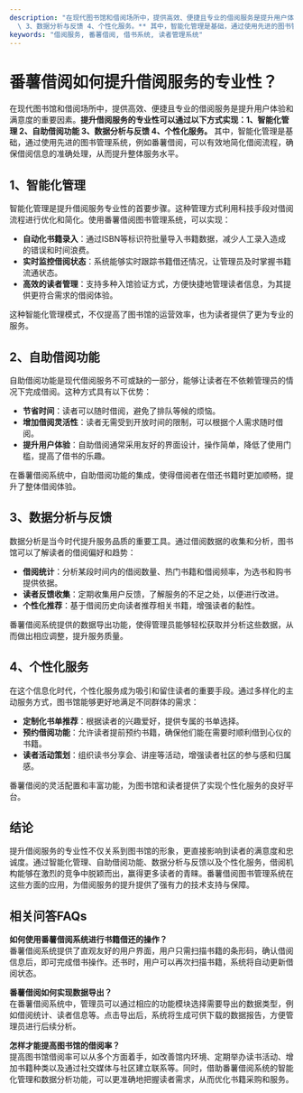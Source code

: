 ```yaml
---
description: "在现代图书馆和借阅场所中，提供高效、便捷且专业的借阅服务是提升用户体验和满意度的重要因素。**提升借阅服务的专业性可以通过以下方式实现：1、智能化管理 2、自助借阅功能\
  \ 3、数据分析与反馈 4、个性化服务。** 其中，智能化管理是基础，通过使用先进的图书管理系统，例如番薯借阅，可以有效地简化借阅流程，确保借阅信息的准确处理，从而提升整体服务水平。"
keywords: "借阅服务, 番薯借阅, 借书系统, 读者管理系统"
---
```

# 番薯借阅如何提升借阅服务的专业性？

在现代图书馆和借阅场所中，提供高效、便捷且专业的借阅服务是提升用户体验和满意度的重要因素。**提升借阅服务的专业性可以通过以下方式实现：1、智能化管理 2、自助借阅功能 3、数据分析与反馈 4、个性化服务。** 其中，智能化管理是基础，通过使用先进的图书管理系统，例如番薯借阅，可以有效地简化借阅流程，确保借阅信息的准确处理，从而提升整体服务水平。

## 1、智能化管理

智能化管理是提升借阅服务专业性的首要步骤。这种管理方式利用科技手段对借阅流程进行优化和简化。使用番薯借阅图书管理系统，可以实现：

- **自动化书籍录入**：通过ISBN等标识符批量导入书籍数据，减少人工录入造成的错误和时间浪费。
- **实时监控借阅状态**：系统能够实时跟踪书籍借还情况，让管理员及时掌握书籍流通状态。
- **高效的读者管理**：支持多种入馆验证方式，方便快捷地管理读者信息，为其提供更符合需求的借阅体验。

这种智能化管理模式，不仅提高了图书馆的运营效率，也为读者提供了更为专业的服务。

## 2、自助借阅功能

自助借阅功能是现代借阅服务不可或缺的一部分，能够让读者在不依赖管理员的情况下完成借阅。这种方式具有以下优势：

- **节省时间**：读者可以随时借阅，避免了排队等候的烦恼。
- **增加借阅灵活性**：读者无需受到开放时间的限制，可以根据个人需求随时借阅。
- **提升用户体验**：自助借阅通常采用友好的界面设计，操作简单，降低了使用门槛，提高了借书的乐趣。

在番薯借阅系统中，自助借阅功能的集成，使得借阅者在借还书籍时更加顺畅，提升了整体借阅体验。

## 3、数据分析与反馈

数据分析是当今时代提升服务品质的重要工具。通过借阅数据的收集和分析，图书馆可以了解读者的借阅偏好和趋势：

- **借阅统计**：分析某段时间内的借阅数量、热门书籍和借阅频率，为选书和购书提供依据。
- **读者反馈收集**：定期收集用户反馈，了解服务的不足之处，以便进行改进。
- **个性化推荐**：基于借阅历史向读者推荐相关书籍，增强读者的黏性。

番薯借阅系统提供的数据导出功能，使得管理员能够轻松获取并分析这些数据，从而做出相应调整，提升服务质量。

## 4、个性化服务

在这个信息化时代，个性化服务成为吸引和留住读者的重要手段。通过多样化的主动服务方式，图书馆能够更好地满足不同群体的需求：

- **定制化书单推荐**：根据读者的兴趣爱好，提供专属的书单选择。
- **预约借阅功能**：允许读者提前预约书籍，确保他们能在需要时顺利借到心仪的书籍。
- **读者活动策划**：组织读书分享会、讲座等活动，增强读者社区的参与感和归属感。

番薯借阅的灵活配置和丰富功能，为图书馆和读者提供了实现个性化服务的良好平台。

## 结论

提升借阅服务的专业性不仅关系到图书馆的形象，更直接影响到读者的满意度和忠诚度。通过智能化管理、自助借阅功能、数据分析与反馈以及个性化服务，借阅机构能够在激烈的竞争中脱颖而出，赢得更多读者的青睐。番薯借阅图书管理系统在这些方面的应用，为借阅服务的提升提供了强有力的技术支持与保障。

## 相关问答FAQs

**如何使用番薯借阅系统进行书籍借还的操作？**  
番薯借阅系统提供了直观友好的用户界面，用户只需扫描书籍的条形码，确认借阅信息后，即可完成借书操作。还书时，用户可以再次扫描书籍，系统将自动更新借阅状态。

**番薯借阅如何实现数据导出？**  
在番薯借阅系统中，管理员可以通过相应的功能模块选择需要导出的数据类型，例如借阅统计、读者信息等。点击导出后，系统将生成可供下载的数据报告，方便管理员进行后续分析。

**怎样才能提高图书馆的借阅率？**  
提高图书馆借阅率可以从多个方面着手，如改善馆内环境、定期举办读书活动、增加书籍种类以及通过社交媒体与社区建立联系等。同时，借助番薯借阅系统的智能化管理和数据分析功能，可以更准确地把握读者需求，从而优化书籍采购和服务。
